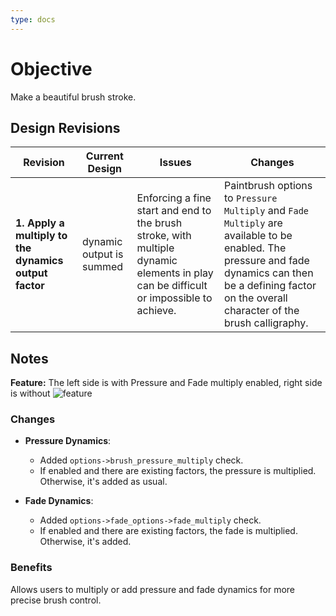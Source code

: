 ```yaml
---
type: docs
---
```


# Objective

Make a beautiful brush stroke.

## Design Revisions

| **Revision**  | **Current Design**  | **Issues**  | **Changes** |
|--------------------------------------------|---------------------------------------------------------------------------------------------|----------------------------------------------------------------------------------------------|-----------------------------------------------------------|
| **1. Apply a multiply to the dynamics output factor** | dynamic output is summed | Enforcing a fine start and end to the brush stroke, with multiple dynamic elements in play can be difficult or impossible to achieve.  | Paintbrush options to `Pressure Multiply` and `Fade Multiply` are available to be enabled. The pressure and fade dynamics can then be a defining factor on the overall character of the brush calligraphy. |

## Notes

**Feature:** The left side is with Pressure and Fade multiply enabled, right side is without
![feature](/images/diagrams/brush-dynamic-multiply-modes.webp)

### Changes

- **Pressure Dynamics**:
  - Added `options->brush_pressure_multiply` check.
  - If enabled and there are existing factors, the pressure is multiplied. Otherwise, it's added as usual.

- **Fade Dynamics**:
  - Added `options->fade_options->fade_multiply` check.
  - If enabled and there are existing factors, the fade is multiplied. Otherwise, it's added.

### **Benefits**

Allows users to multiply or add pressure and fade dynamics for more precise brush control.
